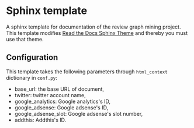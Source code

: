 # Sphinx template
A sphinx template for documentation of the review graph mining project.
This template modifies [Read the Docs Sphinx Theme](https://github.com/snide/sphinx_rtd_theme)
and thereby you must use that theme.

## Configuration
This template takes the following parameters through `html_context` dictionary in `conf.py`:

- base_url: the base URL of document,
- twitter: twitter account name,
- google_analytics: Google analytics's ID,
- google_adsense: Google adsense's ID,
- google_adsense_slot: Google adsense's slot number,
- addthis: Addthis's ID.
